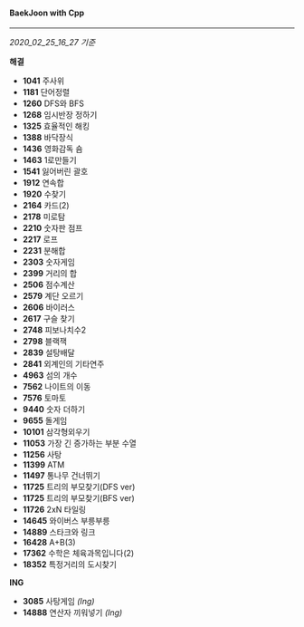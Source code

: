 #### BaekJoon with Cpp
___

*2020_02_25_16_27 기준*

**해결**

* __1041__ 주사위
* __1181__ 단어정렬
* __1260__ DFS와 BFS
* __1268__ 임시반장 정하기
* __1325__ 효율적인 해킹
* __1388__ 바닥장식
* __1436__ 영화감독 숌
* __1463__ 1로만들기
* __1541__ 잃어버린 괄호
* __1912__ 연속합
* __1920__ 수찾기
* __2164__ 카드(2)
* __2178__ 미로탐
* __2210__ 숫자판 점프
* __2217__ 로프
* __2231__ 분해합
* __2303__ 숫자게임
* __2399__ 거리의 합
* __2506__ 점수계산
* __2579__ 계단 오르기
* __2606__ 바이러스
* __2617__ 구슬 찾기
* __2748__ 피보나치수2
* __2798__ 블랙잭
* __2839__ 설탕배달
* __2841__ 외계인의 기타연주
* __4963__ 섬의 개수
* __7562__ 나이트의 이동
* __7576__ 토마토
* __9440__ 숫자 더하기
* __9655__ 돌게임
* __10101__ 삼각형외우기
* __11053__ 가장 긴 증가하는 부분 수열
* __11256__ 사탕
* __11399__ ATM
* __11497__ 통나무 건너뛰기
* __11725__ 트리의 부모찾기(DFS ver)
* __11725__ 트리의 부모찾기(BFS ver)
* __11726__ 2xN 타일링
* __14645__ 와이버스 부릉부릉
* __14889__ 스타크와 링크
* __16428__ A+B(3)
* __17362__ 수학은 체육과목입니다(2)
* __18352__ 특정거리의 도시찾기

**ING**

* __3085__ 사탕게임 _(Ing)_
* __14888__ 연산자 끼워넣기 _(Ing)_
